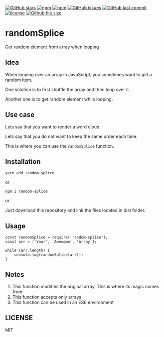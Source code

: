 [![GitHub stars](https://img.shields.io/github/stars/scriptex/random-splice.svg?style=social&label=Stars)](https://github.com/scriptex/random-splice)
[![npm](https://img.shields.io/npm/dt/random-splice.svg)](https://www.npmjs.com/package/random-splice)
[![npm](https://img.shields.io/npm/v/random-splice.svg)](https://www.npmjs.com/package/random-splice)
[![GitHub issues](https://img.shields.io/github/issues/scriptex/random-splice.svg)](https://github.com/scriptex/random-splice)
[![GitHub last commit](https://img.shields.io/github/last-commit/scriptex/random-splice.svg)](https://github.com/scriptex/random-splice)
[![license](https://img.shields.io/github/license/scriptex/random-splice.svg)](https://github.com/scriptex/random-splice)
[![Github file size](https://img.shields.io/github/size/scriptex/random-splice/dist/index.min.js.svg)](https://github.com/scriptex/random-splice)

# randomSplice

Get random element from array when looping

## Idea

When looping over an array in JavaScript, you sometimes want to get a random item.

One solution is to first shuffle the array and then loop over it.

Another one is to get random element while looping.

## Use case

Lets say that you want to render a word cloud.

Lets say that you do not want to keep the same order each time.

This is where you can use the `randomSplice` function.

## Installation

```
yarn add random-splice
```

or

```
npm i random-splice
```

or

Just download this repository and link the files located in dist folder.

## Usage

```
const randomSplice = require('random-splice');
const arr = ['Your', 'Awesome', 'Array'];

while (arr.length) {
	console.log(randomSplice(arr));
}
```

## Notes

1.  This function modifies the original array. This is where its magic comes from
2.  This function accepts only arrays
3.  This function can be used in an ES6 environment

## LICENSE

MIT
